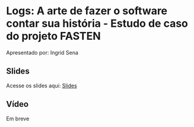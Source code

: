 # Logs: A arte de fazer o software contar sua história - Estudo de caso do projeto FASTEN

Apresentado por: Ingrid Sena


## Slides

Acesse os slides aqui: [Slides](./)


## Vídeo

Em breve